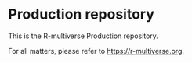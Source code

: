 # Production repository

This is the R-multiverse Production repository.

For all matters, please refer to <https://r-multiverse.org>.
